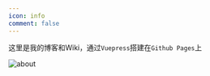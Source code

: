 ```yaml
---
icon: info
comment: false
---
```




这里是我的博客和Wiki，通过`Vuepress`搭建在`Github Pages`上



![about](https://blog-1300186248.cos.ap-shanghai.myqcloud.com/about/about.jpg)



